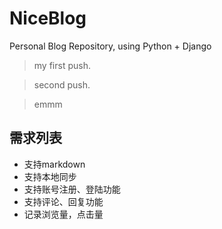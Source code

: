 # NiceBlog
Personal Blog Repository, using Python + Django
> my first push.

> second push.


> emmm

## 需求列表
- 支持markdown
- 支持本地同步
- 支持账号注册、登陆功能
- 支持评论、回复功能
- 记录浏览量，点击量
